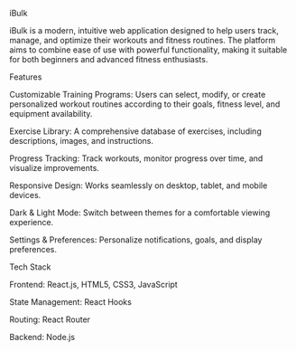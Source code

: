 iBulk

iBulk is a modern, intuitive web application designed to help users track, manage, and optimize their workouts and fitness routines. The platform aims to combine ease of use with powerful functionality, making it suitable for both beginners and advanced fitness enthusiasts.

Features

Customizable Training Programs: Users can select, modify, or create personalized workout routines according to their goals, fitness level, and equipment availability.

Exercise Library: A comprehensive database of exercises, including descriptions, images, and instructions.

Progress Tracking: Track workouts, monitor progress over time, and visualize improvements.

Responsive Design: Works seamlessly on desktop, tablet, and mobile devices.

Dark & Light Mode: Switch between themes for a comfortable viewing experience.

Settings & Preferences: Personalize notifications, goals, and display preferences.

Tech Stack

Frontend: React.js, HTML5, CSS3, JavaScript

State Management: React Hooks

Routing: React Router

Backend: Node.js